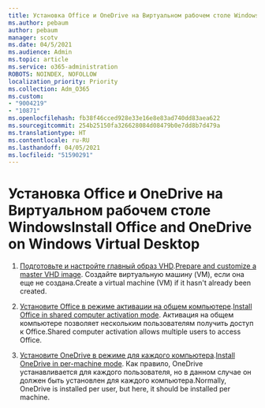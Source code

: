 ```yaml
---
title: Установка Office и OneDrive на Виртуальном рабочем столе Windows
ms.author: pebaum
author: pebaum
manager: scotv
ms.date: 04/5/2021
ms.audience: Admin
ms.topic: article
ms.service: o365-administration
ROBOTS: NOINDEX, NOFOLLOW
localization_priority: Priority
ms.collection: Adm_O365
ms.custom:
- "9004219"
- "10871"
ms.openlocfilehash: fb38f46cced928e33e16e8e83ad740dd83aea622
ms.sourcegitcommit: 254b25150fa326628084d08479b0e7dd8b7d479a
ms.translationtype: HT
ms.contentlocale: ru-RU
ms.lasthandoff: 04/05/2021
ms.locfileid: "51590291"
---
```

# <a name="install-office-and-onedrive-on-windows-virtual-desktop"></a><span data-ttu-id="e7623-102">Установка Office и OneDrive на Виртуальном рабочем столе Windows</span><span class="sxs-lookup"><span data-stu-id="e7623-102">Install Office and OneDrive on Windows Virtual Desktop</span></span>

1. <span data-ttu-id="e7623-103">[Подготовьте и настройте главный образ VHD](https://docs.microsoft.com/azure/virtual-desktop/set-up-customize-master-image).</span><span class="sxs-lookup"><span data-stu-id="e7623-103">[Prepare and customize a master VHD image](https://docs.microsoft.com/azure/virtual-desktop/set-up-customize-master-image).</span></span> <span data-ttu-id="e7623-104">Создайте виртуальную машину (VM), если она еще не создана.</span><span class="sxs-lookup"><span data-stu-id="e7623-104">Create a virtual machine (VM) if it hasn't already been created.</span></span>

1. <span data-ttu-id="e7623-105">[Установите Office в режиме активации на общем компьютере](https://docs.microsoft.com/azure/virtual-desktop/install-office-on-wvd-master-image#install-office-in-shared-computer-activation-mode).</span><span class="sxs-lookup"><span data-stu-id="e7623-105">[Install Office in shared computer activation mode](https://docs.microsoft.com/azure/virtual-desktop/install-office-on-wvd-master-image#install-office-in-shared-computer-activation-mode).</span></span> <span data-ttu-id="e7623-106">Активация на общем компьютере позволяет нескольким пользователям получить доступ к Office.</span><span class="sxs-lookup"><span data-stu-id="e7623-106">Shared computer activation allows multiple users to access Office.</span></span>

1. <span data-ttu-id="e7623-107">[Установите OneDrive в режиме для каждого компьютера](https://docs.microsoft.com/azure/virtual-desktop/install-office-on-wvd-master-image#install-onedrive-in-per-machine-mode).</span><span class="sxs-lookup"><span data-stu-id="e7623-107">[Install OneDrive in per-machine mode](https://docs.microsoft.com/azure/virtual-desktop/install-office-on-wvd-master-image#install-onedrive-in-per-machine-mode).</span></span> <span data-ttu-id="e7623-108">Как правило, OneDrive устанавливается для каждого пользователя, но в данном случае он должен быть установлен для каждого компьютера.</span><span class="sxs-lookup"><span data-stu-id="e7623-108">Normally, OneDrive is installed per user, but here, it should be installed per machine.</span></span>